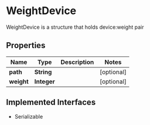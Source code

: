 

# WeightDevice

WeightDevice is a structure that holds device:weight pair

## Properties

| Name | Type | Description | Notes |
|------------ | ------------- | ------------- | -------------|
|**path** | **String** |  |  [optional] |
|**weight** | **Integer** |  |  [optional] |


## Implemented Interfaces

* Serializable


